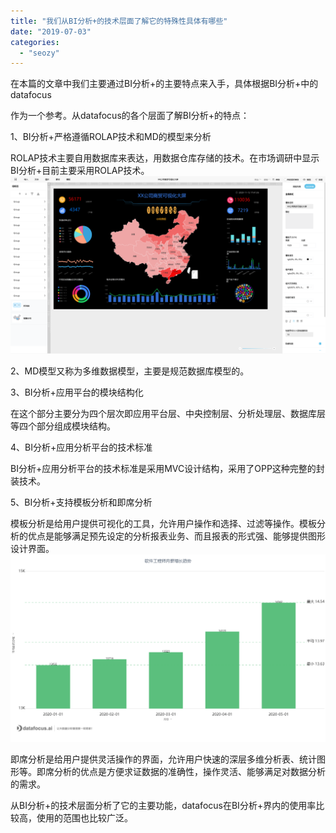 ```yaml
---
title: "我们从BI分析+的技术层面了解它的特殊性具体有哪些"
date: "2019-07-03"
categories: 
  - "seozy"
---
```


在本篇的文章中我们主要通过BI分析+的主要特点来入手，具体根据BI分析+中的datafocus

作为一个参考。从datafocus的各个层面了解BI分析+的特点：

1、BI分析+严格遵循ROLAP技术和MD的模型来分析

ROLAP技术主要自用数据库来表达，用数据仓库存储的技术。在市场调研中显示BI分析+目前主要采用ROLAP技术。![](images/word-image-94.png)

2、MD模型又称为多维数据模型，主要是规范数据库模型的。

3、BI分析+应用平台的模块结构化

在这个部分主要分为四个层次即应用平台层、中央控制层、分析处理层、数据库层等四个部分组成模块结构。

4、BI分析+应用分析平台的技术标准

BI分析+应用分析平台的技术标准是采用MVC设计结构，采用了OPP这种完整的封装技术。

5、BI分析+支持模板分析和即席分析

模板分析是给用户提供可视化的工具，允许用户操作和选择、过滤等操作。模板分析的优点是能够满足预先设定的分析报表业务、而且报表的形式强、能够提供图形设计界面。![](images/word-image-52.png)

即席分析是给用户提供灵活操作的界面，允许用户快速的深层多维分析表、统计图形等。即席分析的优点是方便求证数据的准确性，操作灵活、能够满足对数据分析的需求。

从BI分析+的技术层面分析了它的主要功能，datafocus在BI分析+界内的使用率比较高，使用的范围也比较广泛。
